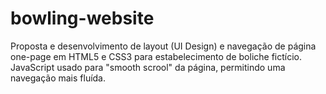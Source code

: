 # bowling-website
Proposta e desenvolvimento de layout (UI Design) e navegação de página one-page em HTML5 e CSS3 para estabelecimento de boliche fictício. JavaScript usado para "smooth scrool" da página, permitindo uma navegação mais fluída.
